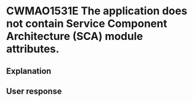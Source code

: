 # CWMAO1531E The application does not contain Service Component Architecture (SCA) module attributes.

## Explanation

## User response